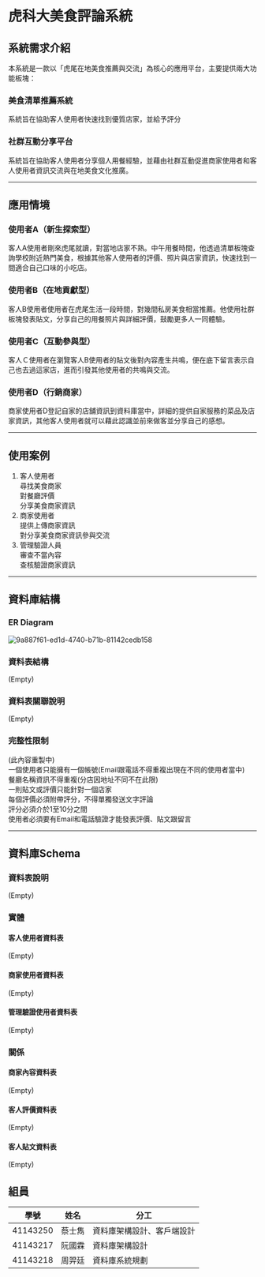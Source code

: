 # 虎科大美食評論系統
## 系統需求介紹
本系統是一款以「虎尾在地美食推薦與交流」為核心的應用平台，主要提供兩大功能板塊：  
### 美食清單推薦系統  
系統旨在協助客人使用者快速找到優質店家，並給予評分

### 社群互動分享平台  
系統旨在協助客人使用者分享個人用餐經驗，並藉由社群互動促進商家使用者和客人使用者資訊交流與在地美食文化推廣。 

---

## 應用情境
### 使用者A（新生探索型）
客人A使用者剛來虎尾就讀，對當地店家不熟。中午用餐時間，他透過清單板塊查詢學校附近熱門美食，根據其他客人使用者的評價、照片與店家資訊，快速找到一間適合自己口味的小吃店。
### 使用者B（在地貢獻型）
客人B使用者使用者在虎尾生活一段時間，對幾間私房美食相當推薦。他使用社群板塊發表貼文，分享自己的用餐照片與詳細評價，鼓勵更多人一同體驗。
### 使用者C（互動參與型）
客人Ｃ使用者在瀏覽客人B使用者的貼文後對內容產生共鳴，便在底下留言表示自己也去過這家店，進而引發其他使用者的共鳴與交流。
### 使用者D（行銷商家）
商家使用者D登記自家的店舖資訊到資料庫當中，詳細的提供自家服務的菜品及店家資訊，其他客人使用者就可以藉此認識並前來做客並分享自己的感想。

---

## 使用案例

1. 客人使用者  
尋找美食商家  
對餐廳評價  
分享美食商家資訊  
2. 商家使用者  
提供上傳商家資訊  
對分享美食商家資訊參與交流  
3. 管理驗證人員  
審查不當內容  
查核驗證商家資訊  

---

## 資料庫結構
### ER Diagram
![9a887f61-ed1d-4740-b71b-81142cedb158](https://github.com/user-attachments/assets/04349853-215f-4282-ba16-442ab4d7dd28)
### 資料表結構
(Empty)  
### 資料表關聯說明
(Empty)  
### 完整性限制
(此內容重製中)  
一個使用者只能擁有一個帳號(Email跟電話不得重複出現在不同的使用者當中)  
餐廳名稱資訊不得重複(分店因地址不同不在此限)  
一則貼文或評價只能針對一個店家  
每個評價必須附帶評分，不得單獨發送文字評論  
評分必須介於1至10分之間  
使用者必須要有Email和電話驗證才能發表評價、貼文跟留言 

---

## 資料庫Schema
### 資料表說明
(Empty)  
### 實體
#### 客人使用者資料表
(Empty)  
#### 商家使用者資料表
(Empty)  
#### 管理驗證使用者資料表
(Empty)  
### 關係
#### 商家內容資料表
(Empty)  
#### 客人評價資料表
(Empty)  
#### 客人貼文資料表
(Empty)  

## 組員
| 學號 | 姓名 | 分工 |
|------|------|------|
| 41143250 | 蔡士雋 | 資料庫架構設計、客戶端設計 |
| 41143217 | 阮國霖 | 資料庫架構設計 |
| 41143218 | 周羿廷 | 資料庫系統規劃 |

